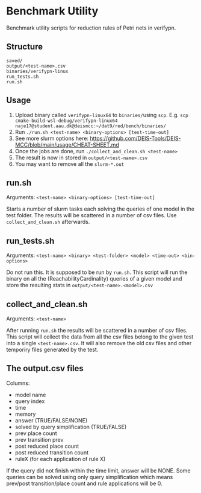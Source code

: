 # Benchmark Utility

Benchmark utility scripts for reduction rules of Petri nets in verifypn.

## Structure
```
saved/
output/<test-name>.csv
binaries/verifypn-linux
run_tests.sh
run.sh
```

## Usage
1) Upload binary called `verifypn-linux64` to `binaries/`using `scp`. E.g. `scp cmake-build-wsl-debug/verifypn-linux64 naje17@student.aau.dk@deismcc:~/dat9/red/bench/binaries/`
1) Run `./run.sh <test-name> <binary-options> [test-time-out]`
1) See more slurm options here: https://github.com/DEIS-Tools/DEIS-MCC/blob/main/usage/CHEAT-SHEET.md
1) Once the jobs are done, run `./collect_and_clean.sh <test-name>`
1) The result is now in stored in `output/<test-name>.csv`
1) You may want to remove all the `slurm-*.out`

## run.sh
Arguments: `<test-name> <binary-options> [test-time-out]`

Starts a number of slurm tasks each solving the queries of one model in the test folder.
The results will be scattered in a number of csv files. Use `collect_and_clean.sh` afterwards.

## run_tests.sh
Arguments: `<test-name> <binary> <test-folder> <model> <time-out> <bin-options>`

Do not run this. It is supposed to be run by `run.sh`.
This script will run the binary on all the (ReachabilityCardinality) queries of a given model and
store the resulting stats in `output/<test-name>.<model>.csv`

## collect_and_clean.sh
Arguments: `<test-name>`

After running `run.sh` the results will be scattered in a number of csv files.
This script will collect the data from all the csv files belong to the given test into a single `<test-name>.csv`.
It will also remove the old csv files and other temporiry files generated by the test.

## The output.csv files
Columns:
- model name
- query index
- time
- memory
- answer (TRUE/FALSE/NONE)
- solved by query simplification (TRUE/FALSE)
- prev place count
- prev transition prev
- post reduced place count
- post reduced transition count
- ruleX (for each application of rule X)

If the query did not finish within the time limit, answer will be NONE. Some queries can be solved using only
query simplification which means prev/post transition/place count and rule applications will be 0.
